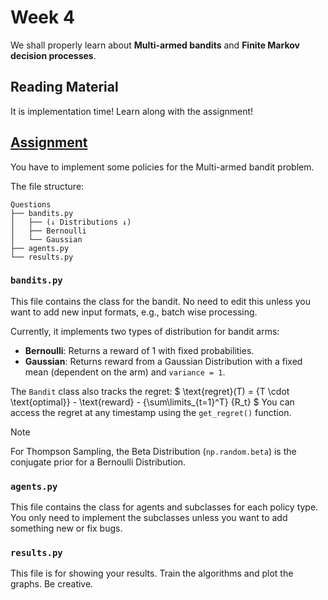 # Week 4

We shall properly learn about **Multi-armed bandits** and **Finite Markov decision processes**.

## Reading Material
It is implementation time! Learn along with the assignment!

## [Assignment](Questions)

You have to implement some policies for the Multi-armed bandit problem.

The file structure:
```text
Questions
├── bandits.py
│   ├── (↓ Distributions ↓)
│   ├── Bernoulli
│   └── Gaussian
├── agents.py
└── results.py
```

### `bandits.py`
This file contains the class for the bandit.
No need to edit this unless you want to add new input formats, e.g., batch wise processing.

Currently, it implements two types of distribution for bandit arms:

- **Bernoulli**: Returns a reward of 1 with fixed probabilities.
- **Gaussian**: Returns reward from a Gaussian Distribution with a fixed mean (dependent on the arm) and `variance = 1`.

The `Bandit` class also tracks the regret: 
$ \text{regret}(T) = {T \cdot \text{optimal}} - \text{reward} - {\sum\limits_{t=1}^T} {R_t} $
You can access the regret at any timestamp using the `get_regret()` function.

> [!NOTE]
> 
> For Thompson Sampling, the Beta Distribution (`np.random.beta`) is the conjugate prior for a Bernoulli Distribution.

### `agents.py`
This file contains the class for agents and subclasses for each policy type.
You only need to implement the subclasses unless you want to add something new or fix bugs.

### `results.py`
This file is for showing your results. Train the algorithms and plot the graphs. Be creative.
